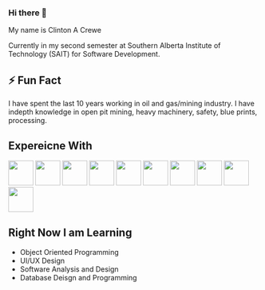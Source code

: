 ### Hi there 👋

<!--
**Ccrewe92/Ccrewe92** is a ✨ _special_ ✨ repository because its `README.md` (this file) appears on your GitHub profile.

Here are some ideas to get you started:

- 🔭 I’m currently working on ...
- 🌱 I’m currently learning ...
- 👯 I’m looking to collaborate on ...
- 🤔 I’m looking for help with ...
- 💬 Ask me about ...
- 📫 How to reach me: ...
- 😄 Pronouns: ...
- ⚡ Fun fact: ...
-->
 
 My name is Clinton A Crewe
 
 Currently in my second semester at Southern Alberta Institute of Technology (SAIT) for Software Development.
 
 ## ⚡ Fun Fact
 
 I have spent the last 10 years working in oil and gas/mining industry. I have indepth knowledge in open pit mining, heavy machinery, safety, blue prints, processing.  
 
 ## Expereicne With
<img src="https://cdn.jsdelivr.net/gh/devicons/devicon/icons/html5/html5-plain.svg" height="50" width="50"> <img src="https://cdn.jsdelivr.net/gh/devicons/devicon/icons/javascript/javascript-plain.svg" height="50" width="50"> <img src="https://cdn.jsdelivr.net/gh/devicons/devicon/icons/python/python-plain.svg" height="50" width="50"> <img src="https://cdn.jsdelivr.net/gh/devicons/devicon/icons/illustrator/illustrator-line.svg" height="50" width="50"> <img src="https://cdn.jsdelivr.net/gh/devicons/devicon/icons/linux/linux-original.svg" height="50" width="50"> <img src="https://cdn.jsdelivr.net/gh/devicons/devicon/icons/raspberrypi/raspberrypi-original.svg" height="50" width="50"> <img src="https://cdn.jsdelivr.net/gh/devicons/devicon/icons/css3/css3-plain.svg" height="50" width="50"> <img src="https://cdn.jsdelivr.net/gh/devicons/devicon/icons/photoshop/photoshop-line.svg" height="50" width="50"> <img src="https://cdn.jsdelivr.net/gh/devicons/devicon/icons/aftereffects/aftereffects-original.svg" height="50" width="50"> <img src="https://cdn.jsdelivr.net/gh/devicons/devicon/icons/docker/docker-plain.svg" height="50" width="50">

 
 ## Right Now I am Learning
 
 - Object Oriented Programming
 - UI/UX Design
 - Software Analysis and Design
 - Database Deisgn and Programming
 
 
